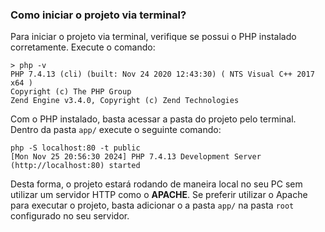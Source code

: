 ### Como iniciar o projeto via terminal?

Para iniciar o projeto via terminal, verifique se possui o PHP instalado corretamente. Execute o comando:

```
> php -v
PHP 7.4.13 (cli) (built: Nov 24 2020 12:43:30) ( NTS Visual C++ 2017 x64 )
Copyright (c) The PHP Group
Zend Engine v3.4.0, Copyright (c) Zend Technologies
```

Com o PHP instalado, basta acessar a pasta do projeto pelo terminal. Dentro da pasta `app/` execute o seguinte comando:

```
php -S localhost:80 -t public
[Mon Nov 25 20:56:30 2024] PHP 7.4.13 Development Server (http://localhost:80) started
```

Desta forma, o projeto estará rodando de maneira local no seu PC sem utilizar um servidor HTTP como o **APACHE**. Se preferir utilizar o Apache para executar o projeto, basta adicionar o a pasta `app/` na pasta `root` configurado no seu servidor.